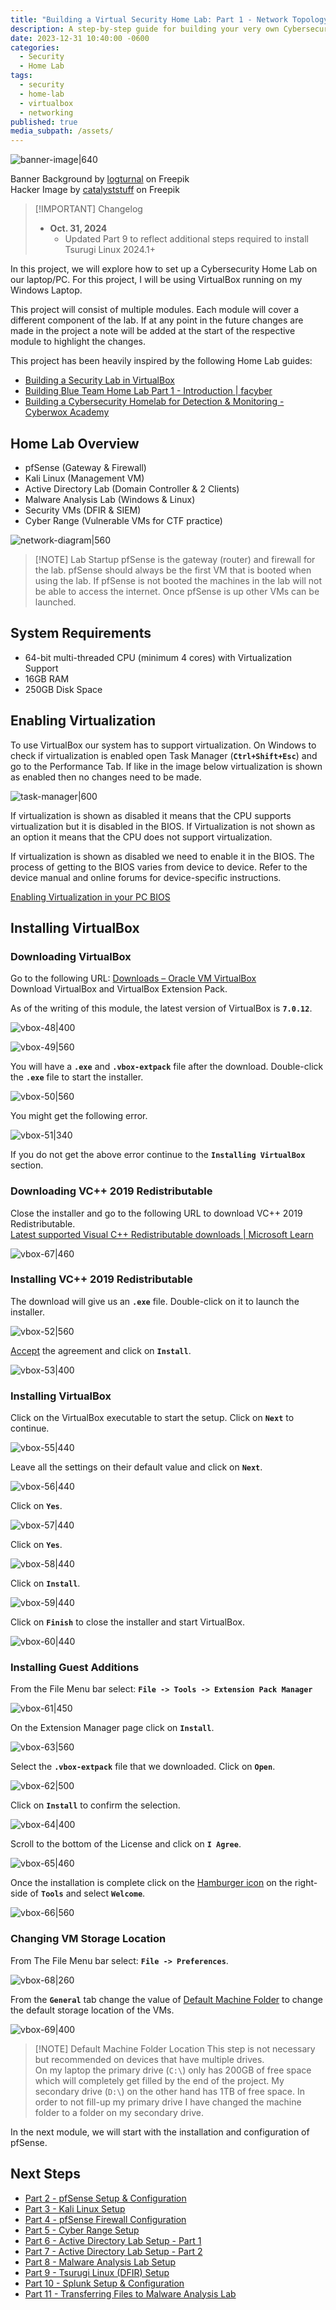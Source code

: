 ```yaml
---
title: "Building a Virtual Security Home Lab: Part 1 - Network Topology"
description: A step-by-step guide for building your very own Cybersecurity Home Lab using VirtualBox
date: 2023-12-31 10:40:00 -0600
categories:
  - Security
  - Home Lab
tags:
  - security
  - home-lab
  - virtualbox
  - networking
published: true
media_subpath: /assets/
---
```


![banner-image|640](images/building-home-lab-part-1/building-home-lab-part-1-banner.png)

Banner Background by [logturnal](https://www.freepik.com/free-vector/gradient-white-color-background-abstract-modern_34010189.htm) on Freepik  
Hacker Image by [catalyststuff](https://www.freepik.com/free-vector/hacker-operating-laptop-cartoon-icon-illustration-technology-icon-concept-isolated-flat-cartoon-style_11602236.htm) on Freepik

> [!IMPORTANT] Changelog
> - **Oct. 31, 2024**
> 	- Updated Part 9 to reflect additional steps required to install Tsurugi Linux 2024.1+

In this project, we will explore how to set up a Cybersecurity Home Lab on our laptop/PC. For this project, I will be using VirtualBox running on my Windows Laptop.

This project will consist of multiple modules. Each module will cover a different component of the lab. If at any point in the future changes are made in the project a note will be added at the start of the respective module to highlight the changes.

This project has been heavily inspired by the following Home Lab guides:

- [Building a Security Lab in VirtualBox](https://benheater.com/building-a-security-lab-in-virtualbox/)
- [Building Blue Team Home Lab Part 1 - Introduction \| facyber](https://facyber.me/posts/blue-team-lab-guide-part-1/)
- [Building a Cybersecurity Homelab for Detection & Monitoring - Cyberwox Academy](https://cyberwoxacademy.com/building-a-cybersecurity-homelab-for-detection-monitoring/)

## Home Lab Overview

- pfSense (Gateway & Firewall)
- Kali Linux (Management VM)
- Active Directory Lab (Domain Controller & 2 Clients)
- Malware Analysis Lab (Windows & Linux)
- Security VMs (DFIR & SIEM)
- Cyber Range (Vulnerable VMs for CTF practice)

![network-diagram|560](images/building-home-lab-part-1/network-diagram.svg)

> [!NOTE] Lab Startup
> pfSense is the gateway (router) and firewall for the lab. pfSense should always be the first VM that is booted when using the lab. If pfSense is not booted the machines in the lab will not be able to access the internet. Once pfSense is up other VMs can be launched.

## System Requirements

- 64-bit multi-threaded CPU (minimum 4 cores) with Virtualization Support
- 16GB RAM
- 250GB Disk Space

## Enabling Virtualization

To use VirtualBox our system has to support virtualization. On Windows to check if virtualization is enabled open Task Manager (**`Ctrl+Shift+Esc`**) and go to the Performance Tab. If like in the image below virtualization is shown as enabled then no changes need to be made.

![task-manager|600](images/building-home-lab-part-1/task-manager.png)

If virtualization is shown as disabled it means that the CPU supports virtualization but it is disabled in the BIOS. If Virtualization is not shown as an option it means that the CPU does not support virtualization.

If virtualization is shown as disabled we need to enable it in the BIOS. The process of getting to the BIOS varies from device to device. Refer to the device manual and online forums for device-specific instructions.

[Enabling Virtualization in your PC BIOS](https://bce.berkeley.edu/enabling-virtualization-in-your-pc-bios.html)

## Installing VirtualBox

### Downloading VirtualBox

Go to the following URL: [Downloads – Oracle VM VirtualBox](https://www.virtualbox.org/wiki/Downloads)  
Download VirtualBox and VirtualBox Extension Pack.

As of the writing of this module, the latest version of VirtualBox is **`7.0.12`**.

![vbox-48|400](images/building-home-lab-part-1/vbox-48.png)

![vbox-49|560](images/building-home-lab-part-1/vbox-49.png)

You will have a **`.exe`** and **`.vbox-extpack`** file after the download. Double-click the **`.exe`** file to start the installer.

![vbox-50|560](images/building-home-lab-part-1/vbox-50.png)

You might get the following error.

![vbox-51|340](images/building-home-lab-part-1/vbox-51.png)

If you do not get the above error continue to the **`Installing VirtualBox`** section.

### Downloading VC++ 2019 Redistributable

Close the installer and go to the following URL to download VC++ 2019 Redistributable.  
[Latest supported Visual C++ Redistributable downloads \| Microsoft Learn](https://learn.microsoft.com/en-us/cpp/windows/latest-supported-vc-redist?view=msvc-170)

![vbox-67|460](images/building-home-lab-part-1/vbox-67.png)

### Installing VC++ 2019 Redistributable

The download will give us an **`.exe`** file. Double-click on it to launch the installer.

![vbox-52|560](images/building-home-lab-part-1/vbox-52.png)

<u>Accept</u> the agreement and click on **`Install`**.

![vbox-53|400](images/building-home-lab-part-1/vbox-53.png)

### Installing VirtualBox

Click on the VirtualBox executable to start the setup. Click on **`Next`** to continue.

![vbox-55|440](images/building-home-lab-part-1/vbox-55.png)

Leave all the settings on their default value and click on **`Next`**.

![vbox-56|440](images/building-home-lab-part-1/vbox-56.png)

Click on **`Yes`**.

![vbox-57|440](images/building-home-lab-part-1/vbox-57.png)

Click on **`Yes`**.

![vbox-58|440](images/building-home-lab-part-1/vbox-58.png)

Click on **`Install`**.

![vbox-59|440](images/building-home-lab-part-1/vbox-59.png)

Click on **`Finish`** to close the installer and start VirtualBox.

![vbox-60|440](images/building-home-lab-part-1/vbox-60.png)

### Installing Guest Additions

From the File Menu bar select: **`File -> Tools -> Extension Pack Manager`**

![vbox-61|450](images/building-home-lab-part-1/vbox-61.png)

On the Extension Manager page click on **`Install`**.

![vbox-63|560](images/building-home-lab-part-1/vbox-63.png)

Select the **`.vbox-extpack`** file that we downloaded. Click on **`Open`**.

![vbox-62|500](images/building-home-lab-part-1/vbox-62.png)

Click on **`Install`** to confirm the selection.

![vbox-64|400](images/building-home-lab-part-1/vbox-64.png)

Scroll to the bottom of the License and click on **`I Agree`**.

![vbox-65|460](images/building-home-lab-part-1/vbox-65.png)

Once the installation is complete click on the <u>Hamburger icon</u> on the right-side of **`Tools`** and select **`Welcome`**.

![vbox-66|560](images/building-home-lab-part-1/vbox-66.png)

### Changing VM Storage Location

From The File Menu bar select: **`File -> Preferences`**.

![vbox-68|260](images/building-home-lab-part-1/vbox-68.png)

From the **`General`** tab change the value of <u>Default Machine Folder</u> to change the default storage location of the VMs.

![vbox-69|400](images/building-home-lab-part-1/vbox-69.png)

> [!NOTE] Default Machine Folder Location
> This step is not necessary but recommended on devices that have multiple drives.  
> On my laptop the primary drive (`C:\`) only has 200GB of free space which will completely get filled by the end of the project. My secondary drive (`D:\`) on the other hand has 1TB of free space. In order to not fill-up my primary drive I have changed the machine folder to a folder on my secondary drive.

In the next module, we will start with the installation and configuration of pfSense.

## Next Steps

- [Part 2 - pfSense Setup & Configuration](https://blog.davidvarghese.dev/posts/building-home-lab-part-2)
- [Part 3 - Kali Linux Setup](https://blog.davidvarghese.dev/posts/building-home-lab-part-3)
- [Part 4 - pfSense Firewall Configuration](https://blog.davidvarghese.dev/posts/building-home-lab-part-4)
- [Part 5 - Cyber Range Setup](https://blog.davidvarghese.dev/posts/building-home-lab-part-5)
- [Part 6 - Active Directory Lab Setup - Part 1](https://blog.davidvarghese.dev/posts/building-home-lab-part-6)
- [Part 7 - Active Directory Lab Setup - Part 2](https://blog.davidvarghese.dev/posts/building-home-lab-part-7)
- [Part 8 - Malware Analysis Lab Setup](https://blog.davidvarghese.dev/posts/building-home-lab-part-8)
- [Part 9 - Tsurugi Linux (DFIR) Setup](https://blog.davidvarghese.dev/posts/building-home-lab-part-9/)
- [Part 10 - Splunk Setup & Configuration](https://blog.davidvarghese.dev/posts/building-home-lab-part-10/)
- [Part 11 - Transferring Files to Malware Analysis Lab](https://blog.davidvarghese.dev/posts/building-home-lab-part-11/)

